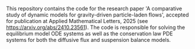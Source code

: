 This repository contains the code for the research paper 'A comparative study of dynamic models for gravity-driven particle-laden flows', accepted for publication at Applied Mathematical Letters, 2025 (see https://arxiv.org/abs/2410.23561). The code is responsible for solving the equilibrium model ODE systems as well as the conservation law PDE systems for both the diffusive flux and suspension balance models.

